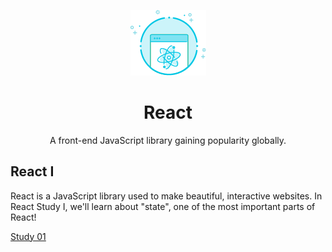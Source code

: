 <p align="center">
  <img src="./logo.png" alt="Logo">
</p>
<h1 align="center">React</h1>
<p align="center">A front-end JavaScript library gaining popularity globally.</p>

## React I

React is a JavaScript library used to make beautiful, interactive websites. In React Study I, we'll learn about "state", one of the most important parts of React!

[Study 01](./study_1)
